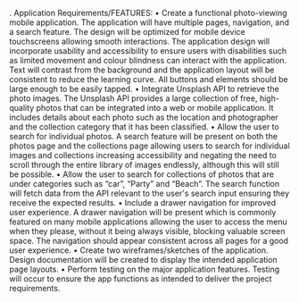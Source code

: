 . Application Requirements/FEATURES:
• Create a functional photo-viewing mobile application.
The application will have multiple pages, navigation, and a search feature. The design will be
optimized for mobile device touchscreens allowing smooth interactions.
The application design will incorporate usability and accessibility to ensure users with disabilities
such as limited movement and colour blindness can interact with the application. Text will
contrast from the background and the application layout will be consistent to reduce the
learning curve. All buttons and elements should be large enough to be easily tapped.
• Integrate Unsplash API to retrieve the photo images.
The Unsplash API provides a large collection of free, high-quality photos that can be integrated
into a web or mobile application. It includes details about each photo such as the location and
photographer and the collection category that it has been classified.
• Allow the user to search for individual photos.
A search feature will be present on both the photos page and the collections page allowing users
to search for individual images and collections increasing accessibility and negating the need to
scroll through the entire library of images endlessly, although this will still be possible.
• Allow the user to search for collections of photos that are under categories such as “car”,
“Party” and “Beach”.
The search function will fetch data from the API relevant to the user's search input ensuring they
receive the expected results.
• Include a drawer navigation for improved user experience.
A drawer navigation will be present which is commonly featured on many mobile
applications allowing the user to access the menu when they please, without it being always
visible, blocking valuable screen space.
The navigation should appear consistent across all pages for a good user experience.
• Create two wireframes/sketches of the application.
Design documentation will be created to display the intended application page layouts.
• Perform testing on the major application features.
Testing will occur to ensure the app functions as intended to deliver the project requirements.
